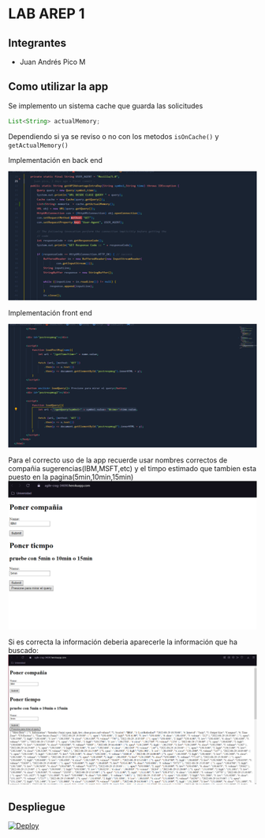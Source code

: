 # LAB AREP 1
## Integrantes
 - Juan Andrés Pico M

## Como utilizar la app

Se implemento un sistema cache que guarda las solicitudes 

```java
List<String> actualMemory;
```

Dependiendo si ya se reviso o no con los metodos `isOnCache()` y `getActualMemory() `

Implementación en back end

![](/img/back.png)

Implementación front end

![](/img/front.png)

Para el correcto uso de la app recuerde usar nombres correctos de compañia sugerencias(IBM,MSFT,etc) y el timpo estimado que tambien esta puesto en la pagina(5min,10min,15min)
![](/img/despliegue.png)

Si es correcta la información deberia aparecerle la información que ha buscado: 
![](/img/done.png)

## Despliegue 
[![Deploy](https://www.herokucdn.com/deploy/button.svg)](https://agile-crag-34690.herokuapp.com)
